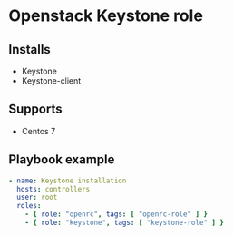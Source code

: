 # Openstack Keystone role

## Installs
 - Keystone
 - Keystone-client

## Supports
 - Centos 7

## Playbook example

```yaml
- name: Keystone installation
  hosts: controllers
  user: root
  roles:
    - { role: "openrc", tags: [ "openrc-role" ] }
    - { role: "keystone", tags: [ "keystone-role" ] }

```
